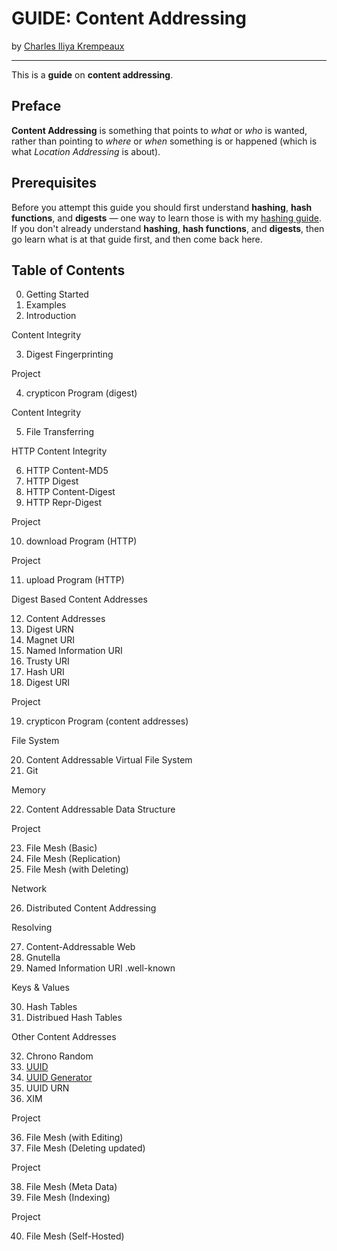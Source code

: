 # GUIDE: Content Addressing

by [Charles Iliya Krempeaux](http://changelog.ca/)

---

This is a **guide** on **content addressing**.

## Preface

**Content Addressing** is something that points to _what_ or _who_ is wanted, rather than pointing to _where_ or _when_ something is or happened (which is what _Location Addressing_ is about).

## Prerequisites

Before you attempt this guide you should first understand **hashing**, **hash functions**, and **digests** — one way to learn those is with my [hashing guide](https://github.com/reiver/guide-hashing). If you don't already understand **hashing**, **hash functions**, and **digests**, then go learn what is at that guide first, and then come back here.

## Table of Contents

0. Getting Started
1. Examples
2. Introduction

Content Integrity

3. Digest Fingerprinting

Project

4. crypticon Program (digest)

Content Integrity

5. File Transferring

HTTP Content Integrity

6. HTTP Content-MD5
7. HTTP Digest
8. HTTP Content-Digest
9. HTTP Repr-Digest

Project

10. download Program (HTTP)

Project

11. upload Program (HTTP)

Digest Based Content Addresses

12. Content Addresses
13. Digest URN
14. Magnet URI
15. Named Information URI
16. Trusty URI
17. Hash URI
18. Digest URI

Project

19. crypticon Program (content addresses)

File System

20. Content Addressable Virtual File System
21. Git

Memory

22. Content Addressable Data Structure

Project

23. File Mesh (Basic)
24. File Mesh (Replication)
25. File Mesh (with Deleting)

Network

26. Distributed Content Addressing

Resolving

27. Content-Addressable Web
28. Gnutella
29. Named Information URI .well-known

Keys & Values

30. Hash Tables
31. Distribued Hash Tables

Other Content Addresses

32. Chrono Random
33. [UUID](chapters/uuid/README.md)
34. [UUID Generator](chapters/uuid-generator/README.md)
35. UUID URN
36. XIM

Project

36. File Mesh (with Editing)
37. File Mesh (Deleting updated)

Project

38. File Mesh (Meta Data)
39. File Mesh (Indexing)

Project

40. File Mesh (Self-Hosted)
